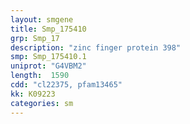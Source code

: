 ```yaml
---
layout: smgene
title: Smp_175410
grp: Smp_17
description: "zinc finger protein 398"
smp: Smp_175410.1
uniprot: "G4VBM2"
length:  1590
cdd: "cl22375, pfam13465"
kk: K09223
categories: sm
---
```

